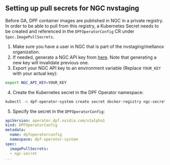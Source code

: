 ## Setting up pull secrets for NGC nvstaging

Before GA, DPF container images are published in NGC in a private registry.
In order to be able to pull from this registry, a Kubernetes Secret needs to be created
and referenced in the `DPFOperatorConfig` CR under `Spec.ImagePullSecrets`.

1. Make sure you have a user in NGC that is part of the nvstaging/mellanox organization.
2. If needed, generate a NGC API key from [here](https://org.ngc.nvidia.com/setup/api-key). Note that generating a new key will invalidate previous one.
3. Export your NGC API key to an environment variable (Replace `YOUR_KEY` with your actual key):
```bash
export NGC_API_KEY=YOUR_KEY
```
4. Create the Kubernetes secret in the DPF Operator namespace:
```bash
kubectl -n dpf-operator-system create secret docker-registry ngc-secret --docker-server=nvcr.io --docker-username="\$oauthtoken" --docker-password=$NGC_API_KEY
```
5. Specify the secret in the `DPFOperatorConfig`:

```yaml
apiVersion: operator.dpf.nvidia.com/v1alpha1
kind: DPFOperatorConfig
metadata:
  name: dpfoperatorconfig
  namespace: dpf-operator-system
spec:
  imagePullSecrets:
  - ngc-secret
...
```